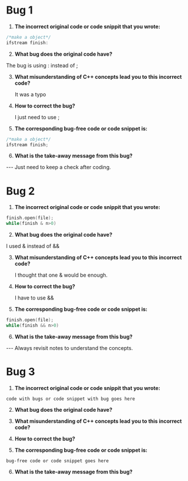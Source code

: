 # Bug 1

1. **The incorrect original code or code snippit that you wrote:**

``` cpp
/*make a object*/
ifstream finish:

```

2. **What bug does the original code have?**

  The bug is using : instead of ;

3. **What misunderstanding of C++ concepts lead you to this incorrect code?**

    It was a typo

4. **How to correct the bug?**

    I just need to use ;

5. **The corresponding bug-free code or code snippet is:**

```cpp
/*make a object*/
ifstream finish;
```

6. **What is the take-away message from this bug?**

--- Just need to keep a check after coding.

# Bug 2

1. **The incorrect original code or code snippit that you wrote:**

```cpp
finish.open(file);
while(finish & n>0)
```

2. **What bug does the original code have?**

  I used & instead of &&

3. **What misunderstanding of C++ concepts lead you to this incorrect code?**

    I thought that one & would be enough.

4. **How to correct the bug?**

    I have to use &&

5. **The corresponding bug-free code or code snippet is:**

```cpp
finish.open(file);
while(finish && n>0)
```

6. **What is the take-away message from this bug?**

--- Always revisit notes to understand the concepts.

# Bug 3

1. **The incorrect original code or code snippit that you wrote:**

```
code with bugs or code snippet with bug goes here

```

2. **What bug does the original code have?**

  

3. **What misunderstanding of C++ concepts lead you to this incorrect code?**

4. **How to correct the bug?**

5. **The corresponding bug-free code or code snippet is:**

```
bug-free code or code snippet goes here

```

6. **What is the take-away message from this bug?**
